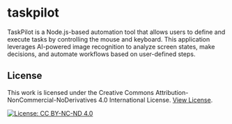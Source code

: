 # taskpilot
TaskPilot is a Node.js-based automation tool that allows users to define and execute tasks by controlling the mouse and keyboard. This application leverages AI-powered image recognition to analyze screen states, make decisions, and automate workflows based on user-defined steps.



## License

This work is licensed under the Creative Commons Attribution-NonCommercial-NoDerivatives 4.0 International License. [View License](LICENSE).

[![License: CC BY-NC-ND 4.0](https://licensebuttons.net/l/by-nc-nd/4.0/88x31.png)](https://creativecommons.org/licenses/by-nc-nd/4.0/)
